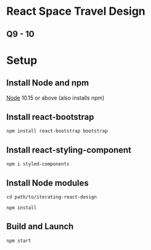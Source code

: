 # React Space Travel Design 
## Q9 - 10

# Setup
## Install Node and npm
[Node](https://nodejs.org/en/download/) 10.15 or above (also installs npm)

## Install react-bootstrap
`npm install react-bootstrap bootstrap`

## Install react-styling-component
`npm i styled-components`

## Install Node modules
`cd path/to/iterating-react-design`

`npm install`

## Build and Launch
`npm start`

